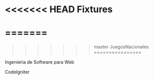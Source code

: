 <<<<<<< HEAD
Fixtures
================
=======
===============
>>>>>>> master
JuegosNacionales
================

Ingenieria de Software para Web

CodeIgniter

